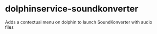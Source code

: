 # dolphinservice-soundkonverter
Adds a contextual menu on dolphin to launch SoundKonverter with audio files

